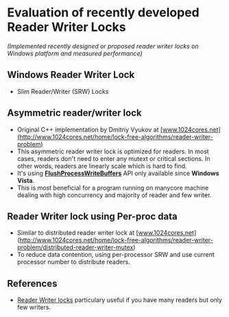 # Evaluation of recently developed Reader Writer Locks
_(Implemented recently designed or proposed reader writer locks on Windows platform and measured performance)_

## Windows Reader Writer Lock
* Slim Reader/Writer (SRW) Locks

## Asymmetric reader/writer lock
* Original C++ implementation by Dmitriy Vyukov at [www.1024cores.net](http://www.1024cores.net/home/lock-free-algorithms/reader-writer-problem)
* This asymmetric reader writer lock is optimized for readers. In most cases, readers don't need to enter any mutext or critical sections. In other words, readers are linearly scale which is hard to find.
* It's using **[FlushProcessWriteBuffers](http://msdn.microsoft.com/en-us/library/windows/desktop/ms683148\(v=vs.85\).aspx)** API only available since **Windows Vista**.
* This is most beneficial for a program running on manycore machine dealing with high concurrency and majority of reader and few writer.

## Reader Writer lock using Per-proc data
* Similar to distributed reader writer lock at [www.1024cores.net] (http://www.1024cores.net/home/lock-free-algorithms/reader-writer-problem/distributed-reader-writer-mutex)
* To reduce data contention, using per-processor SRW and use current processor number to distribute readers.

## References
* [Reader Writer locks](http://en.wikipedia.org/wiki/Readers%E2%80%93writer_lock) particulary useful if you have many readers but only few writers.
